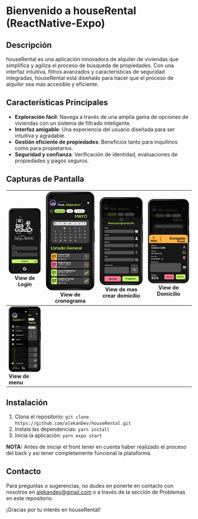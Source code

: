 # Bienvenido a houseRental (ReactNative-Expo)

## Descripción
houseRental es una aplicación innovadora de alquiler de viviendas que simplifica y agiliza el proceso de búsqueda de propiedades. Con una interfaz intuitiva, filtros avanzados y características de seguridad integradas, houseRental está diseñado para hacer que el proceso de alquiler sea más accesible y eficiente.

## Características Principales
- **Exploración fácil**: Navega a través de una amplia gama de opciones de viviendas con un sistema de filtrado inteligente.
- **Interfaz amigable**: Una experiencia del usuario diseñada para ser intuitiva y agradable.
- **Gestión eficiente de propiedades**: Beneficios tanto para inquilinos como para propietarios.
- **Seguridad y confianza**: Verificación de identidad, evaluaciones de propiedades y pagos seguros.

## Capturas de Pantalla
| ![Captura de Pantalla 1](utils/mockUps/01_Login.png) **View de Login** | ![Captura de Pantalla 2](utils/mockUps/02_01_Cronograma.png) **View de cronograma** | ![Captura de Pantalla 3](utils/mockUps/02_02_crearDomi.png) **View de mas crear domicilio** | ![Captura de Pantalla 4](utils/mockUps/02_03_viewDomi.png) **View de Domicilio** |
|---|---|---|---|
| ![Captura de Pantalla 5](utils/mockUps/02_menu.png) **View de menu** | | | |

## Instalación
1. Clona el repositorio: `git clone https://github.com/alekanDev/houseRental.git`
2. Instala las dependencias: `yarn install`
3. Inicia la aplicación: `yarn expo start`
   
**NOTA:** Antes de iniciar el front tener en cuenta haber realizado el proceso del back y asi tener completamente funcional la plataforma.

## Contacto
Para preguntas o sugerencias, no dudes en ponerte en contacto con nosotros en alekandev@gmail.com o a través de la sección de Problemas en este repositorio.

¡Gracias por tu interés en houseRental!
